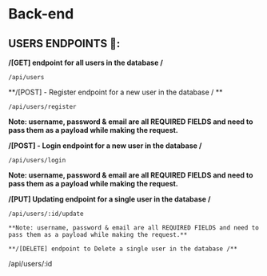 # Back-end


## USERS ENDPOINTS 👤:

 **/[GET] endpoint for all users in the database /**
```
/api/users
```

**/[POST] - Register endpoint for a new user in the database / **
```
/api/users/register
```
**Note: username, password & email are all REQUIRED FIELDS and need to pass them as a payload while making the request.**

**/[POST] - Login endpoint for a new user in the database /**
```
/api/users/login
```
**Note: username, password & email are all REQUIRED FIELDS and need to pass them as a payload while making the request.**

**/[PUT] Updating endpoint for a single user in the database /**
```
/api/users/:id/update

**Note: username, password & email are all REQUIRED FIELDS and need to pass them as a payload while making the request.**

**/[DELETE] endpoint to Delete a single user in the database /**
```
/api/users/:id
```
